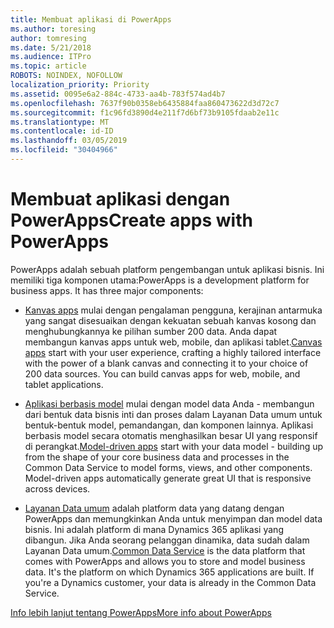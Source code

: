 ```yaml
---
title: Membuat aplikasi di PowerApps
ms.author: toresing
author: tomresing
ms.date: 5/21/2018
ms.audience: ITPro
ms.topic: article
ROBOTS: NOINDEX, NOFOLLOW
localization_priority: Priority
ms.assetid: 0095e6a2-884c-4733-aa4b-783f574ad4b7
ms.openlocfilehash: 7637f90b0358eb6435884faa860473622d3d72c7
ms.sourcegitcommit: f1c96fd3890d4e211f7d6bf73b9105fdaab2e11c
ms.translationtype: MT
ms.contentlocale: id-ID
ms.lasthandoff: 03/05/2019
ms.locfileid: "30404966"
---
```

# <a name="create-apps-with-powerapps"></a><span data-ttu-id="92215-102">Membuat aplikasi dengan PowerApps</span><span class="sxs-lookup"><span data-stu-id="92215-102">Create apps with PowerApps</span></span>

<span data-ttu-id="92215-p101">PowerApps adalah sebuah platform pengembangan untuk aplikasi bisnis. Ini memiliki tiga komponen utama:</span><span class="sxs-lookup"><span data-stu-id="92215-p101">PowerApps is a development platform for business apps. It has three major components:</span></span> 
  
- <span data-ttu-id="92215-p102">[Kanvas apps](https://go.microsoft.com/fwlink/?linkid=874495) mulai dengan pengalaman pengguna, kerajinan antarmuka yang sangat disesuaikan dengan kekuatan sebuah kanvas kosong dan menghubungkannya ke pilihan sumber 200 data. Anda dapat membangun kanvas apps untuk web, mobile, dan aplikasi tablet.</span><span class="sxs-lookup"><span data-stu-id="92215-p102">[Canvas apps](https://go.microsoft.com/fwlink/?linkid=874495) start with your user experience, crafting a highly tailored interface with the power of a blank canvas and connecting it to your choice of 200 data sources. You can build canvas apps for web, mobile, and tablet applications.</span></span> 
    
- <span data-ttu-id="92215-p103">[Aplikasi berbasis model](https://go.microsoft.com/fwlink/?linkid=874496) mulai dengan model data Anda - membangun dari bentuk data bisnis inti dan proses dalam Layanan Data umum untuk bentuk-bentuk model, pemandangan, dan komponen lainnya. Aplikasi berbasis model secara otomatis menghasilkan besar UI yang responsif di perangkat.</span><span class="sxs-lookup"><span data-stu-id="92215-p103">[Model-driven apps](https://go.microsoft.com/fwlink/?linkid=874496) start with your data model - building up from the shape of your core business data and processes in the Common Data Service to model forms, views, and other components. Model-driven apps automatically generate great UI that is responsive across devices.</span></span> 
    
- <span data-ttu-id="92215-p104">[Layanan Data umum](https://go.microsoft.com/fwlink/?linkid=874497) adalah platform data yang datang dengan PowerApps dan memungkinkan Anda untuk menyimpan dan model data bisnis. Ini adalah platform di mana Dynamics 365 aplikasi yang dibangun. Jika Anda seorang pelanggan dinamika, data sudah dalam Layanan Data umum.</span><span class="sxs-lookup"><span data-stu-id="92215-p104">[Common Data Service](https://go.microsoft.com/fwlink/?linkid=874497) is the data platform that comes with PowerApps and allows you to store and model business data. It's the platform on which Dynamics 365 applications are built. If you're a Dynamics customer, your data is already in the Common Data Service.</span></span> 
    
[<span data-ttu-id="92215-112">Info lebih lanjut tentang PowerApps</span><span class="sxs-lookup"><span data-stu-id="92215-112">More info about PowerApps</span></span>](https://go.microsoft.com/fwlink/?linkid=874498)
  

